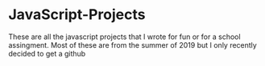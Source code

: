 # JavaScript-Projects
These are all the javascript projects that I wrote for fun or for a school assingment. Most of these are from the summer of 2019 but I only recently decided to get a github
